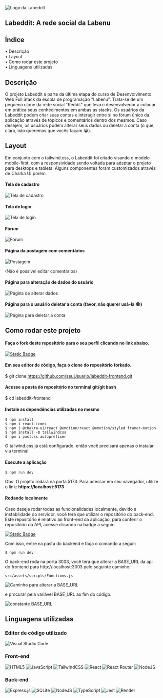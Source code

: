 <img src="https://i.ibb.co/DVLMDr2/image.png" alt="Logo da Labeddit"/>

## Labeddit: A rede social da Labenu

## Índice

• Descrição
<br>
• Layout
<br>
• Como rodar este projeto
<br>
• Linguagens utilizadas
<br>

## Descrição
O projeto Labeddit é parte da última etapa do curso de Desenvolvimento Web Full Stack da escola de programação "Labenu". Trata-se de um pequeno clone da rede social "Reddit" que leva o desenvolvedor a colocar em prática seus conhecimentos em ambas as stacks. Os usuários da Labeddit podem criar suas contas e interagir entre si no fórum único da aplicação através de tópicos e comentários dentro dos mesmos. Caso desejem, os usuários podem alterar seus dados ou deletar a conta (o que, claro, não queremos que vocês façam 😭).

## Layout
Em conjunto com o tailwind.css, o Labeddit foi criado visando o modelo mobile-first, com a responsividade sendo voltada para adaptar o projeto para desktops e tablets. Alguns componentes foram customizados através de Charka UI porém. 

#### Tela de cadastro
<img src="https://i.ibb.co/d7yF6fL/image.png" alt="Tela de cadastro"/>

#### Tela de login
<img src="https://i.ibb.co/Bnmj1hS/image.png" alt="Tela de login"/>

#### Fórum 
<img src="https://i.ibb.co/T8N8NTH/image.png" alt="Fórum"/>

#### Página da postagem com comentários

<img src="https://i.ibb.co/7kF7dF1/image.png" alt="Postagem"/>

(Não é possível editar comentários)

#### Página para alteração de dados do usuário

<img src="https://i.ibb.co/8271Mt0/image.png" alt="Página de alterar dados"/>

#### Página para o usuário deletar a conta (favor, não querer usá-la 😭)

<img src="https://i.ibb.co/7NKsYVs/image.png" alt="Página para deletar a conta"/>


## Como rodar este projeto

#### Faça o fork deste repositório para o seu perfil clicando no link abaixo.
<a href="https://github.com/eu-samuel/labeddit-frontend/fork"><img alt="Static Badge" src="https://img.shields.io/badge/FORK-frontend?color=red"></a>

#### Em seu editor de código, faça o clone do repositório forkado.
$ git clone https://github.com/seuUsuario/labeddit-frontend.git

#### Acesse a pasta do repositório no terminal git/git bash
$ cd labeddit-frontend

#### Instale as dependências utilizadas no mesmo
````
$ npm install
$ npm i react-icons
$ npm i @chakra-ui/react @emotion/react @emotion/styled framer-motion
$ npm install -D tailwindcss
$ npm i postcss autoprefixer
````

O tailwind.css já está configurado, então você precisará apenas o instalar via terminal.

#### Execute a aplicação
````
$ npm run dev
````
Obs: O projeto rodará na porta 5173. Para acessar em seu navegador, utilize o link: 
**https://localhost:5173**


#### Rodando localmente

Caso deseje rodar todas as funcionalidades localmente, devido a instabilidade do servidor, você terá que utilizar o repositório do back-end. Este repositório é relativo ao front-end da aplicação, para conferir o repositório da API, acesse clicando na badge a seguir:

<a href="http://github.com/eu-samuel/labeddit-backend"><img alt="Static Badge" src="https://img.shields.io/badge/BACKEND-backend?color=blue"></a>

Com isso, entre na pasta do backend e faça o comando a seguir:

````
$ npm run dev
````

O back-end roda na porta 3003, você terá que alterar a BASE_URL da api do frontend para http://localhost:3003 pelo seguinte caminho:

````
src/assets/scripts/Functions.js
````

<img src="https://i.ibb.co/CMwD391/image.png" alt="Caminho para alterar a BASE_URL"/>

e procurar pela variável BASE_URL ao fim do código.

<img src="https://i.ibb.co/0JwZ1X7/image.png" alt="constante BASE_URL"/>

## Linguagens utilizadas 

### Editor de código utilizado

![Visual Studio Code](https://img.shields.io/badge/Visual%20Studio%20Code-0078d7.svg?style=for-the-badge&logo=visual-studio-code&logoColor=white)
 
### Front-end

![HTML5](https://img.shields.io/badge/html5-%23E34F26.svg?style=for-the-badge&logo=html5&logoColor=white)
![JavaScript](https://img.shields.io/badge/javascript-%23323330.svg?style=for-the-badge&logo=javascript&logoColor=%23F7DF1E)
![TailwindCSS](https://img.shields.io/badge/tailwindcss-%2338B2AC.svg?style=for-the-badge&logo=tailwind-css&logoColor=white)
![React](https://img.shields.io/badge/react-%2320232a.svg?style=for-the-badge&logo=react&logoColor=%2361DAFB)
![React Router](https://img.shields.io/badge/React_Router-CA4245?style=for-the-badge&logo=react-router&logoColor=white)
![NodeJS](https://img.shields.io/badge/node.js-6DA55F?style=for-the-badge&logo=node.js&logoColor=white)

### Back-end

![Express.js](https://img.shields.io/badge/express.js-%23404d59.svg?style=for-the-badge&logo=express&logoColor=%2361DAFB)
![SQLite](https://img.shields.io/badge/sqlite-%2307405e.svg?style=for-the-badge&logo=sqlite&logoColor=white)
![NodeJS](https://img.shields.io/badge/node.js-6DA55F?style=for-the-badge&logo=node.js&logoColor=white)
![TypeScript](https://img.shields.io/badge/typescript-%23007ACC.svg?style=for-the-badge&logo=typescript&logoColor=white)
![Jest](https://img.shields.io/badge/-jest-%23C21325?style=for-the-badge&logo=jest&logoColor=white)
![Render](https://img.shields.io/badge/Render-%46E3B7.svg?style=for-the-badge&logo=render&logoColor=white)


